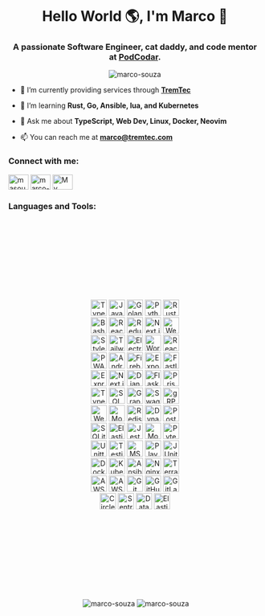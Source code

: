 <h1 align="center">Hello World 🌎, I'm Marco 👋</h1>
<h3 align="center">A passionate Software Engineer, cat daddy, and code mentor at <a href="https://github.com/podcodar/">PodCodar</a>.</h3>

<p align="center"> <img src="https://komarev.com/ghpvc/?username=marco-souza&label=Profile%20views&color=0e75b6&style=flat" alt="marco-souza" /> </p>
</p>

- 🔭 I’m currently providing services through [**TremTec**](https://tremtec.com)

- 🌱 I’m learning **Rust, Go, Ansible, lua, and Kubernetes**

- 💬 Ask me about **TypeScript, Web Dev, Linux, Docker, Neovim**

- 📫 You can reach me at [**marco@tremtec.com**](mailto:marco@tremtec.com)


<h3 align="left">Connect with me:</h3>
<p align="left">
<!-- <a href="https://twitter.com/bravodecodigo" target="blank"><img align="center" src="https://cdn.jsdelivr.net/npm/simple-icons@3.0.1/icons/twitter.svg" alt="bravodecodigo" height="30" width="40" /></a> -->
<a href="https://linkedin.com/in/masouzajunior" target="blank"><img align="center" src="https://cdn.jsdelivr.net/npm/simple-icons@3.0.1/icons/linkedin.svg" alt="masouzajunior" height="30" width="40" /></a>
<a href="https://stackoverflow.com/users/marco-ant%c3%b4nio" target="blank"><img align="center" src="https://cdn.jsdelivr.net/npm/simple-icons@3.0.1/icons/stackoverflow.svg" alt="marco-ant%c3%b4nio" height="30" width="40" /></a>
<a href="https://github.com/marco-souza/resume/blob/main/RESUME.md" title="My Resume" target="blank"><img align="center" src="https://f.hubspotusercontent00.net/hubfs/2557900/Marketing%20Assets/Liongard%20Academy%20Files/lu-icon-resume.svg" alt="My Resume" height="30" width="40" /></a>
</p>


<h3 align="left">Languages and Tools:</h3>
<p align="center" style="padding: 10rem;">
  <a href="https://www.typescriptlang.org/" target="_blank" title="TypeScript"><img src="https://cdn.jsdelivr.net/gh/devicons/devicon/icons/typescript/typescript-original.svg" width="32" height="32" alt="TypeScript"></a>
  <a href="https://developer.mozilla.org/en-US/docs/Web/JavaScript" target="_blank" title="JavaScript"><img src="https://cdn.jsdelivr.net/gh/devicons/devicon/icons/javascript/javascript-original.svg" width="32" height="32" alt="JavaScript"></a>
  <a href="https://golang.org/" target="_blank" title="Golang"><img src="https://cdn.jsdelivr.net/gh/devicons/devicon/icons/go/go-original.svg" width="32" height="32" alt="Golang"></a>
  <a href="https://www.python.org/" target="_blank" title="Python"><img src="https://cdn.jsdelivr.net/gh/devicons/devicon/icons/python/python-original.svg" width="32" height="32" alt="Python"></a>
  <a href="https://www.rust-lang.org/" target="_blank" title="Rust"><img src="https://cdn.jsdelivr.net/gh/devicons/devicon/icons/rust/rust-plain.svg" width="32" height="32" alt="Rust"></a>
  <a href="https://www.gnu.org/software/bash/" target="_blank" title="Bash"><img src="https://cdn.jsdelivr.net/gh/devicons/devicon/icons/bash/bash-original.svg" width="32" height="32" alt="Bash"></a>
  <a href="https://reactjs.org/" target="_blank" title="React"><img src="https://cdn.jsdelivr.net/gh/devicons/devicon/icons/react/react-original.svg" width="32" height="32" alt="React"></a>
  <a href="https://redux.js.org/" target="_blank" title="Redux"><img src="https://cdn.jsdelivr.net/gh/devicons/devicon/icons/redux/redux-original.svg" width="32" height="32" alt="Redux"></a>
  <a href="https://nextjs.org/" target="_blank" title="Next.js"><img src="https://cdn.jsdelivr.net/gh/devicons/devicon/icons/nextjs/nextjs-line.svg" width="32" height="32" alt="Next.js"></a>
  <a href="https://webpack.js.org/" target="_blank" title="Webpack"><img src="https://cdn.jsdelivr.net/gh/devicons/devicon/icons/webpack/webpack-original.svg" width="32" height="32" alt="Webpack"></a>
  <a href="https://styled-components.com/" target="_blank" title="Styled Components"><img src="https://styled-components.com/logo.png" width="32" height="32" alt="Styled Components"></a>
  <a href="https://tailwindcss.com/" target="_blank"><img src="https://cdn.jsdelivr.net/gh/devicons/devicon/icons/tailwindcss/tailwindcss-plain.svg" width="32" height="32" alt="Tailwind CSS"></a>
  <a href="https://electronjs.org/" target="_blank" title="Electron"><img src="https://cdn.jsdelivr.net/gh/devicons/devicon/icons/electron/electron-original.svg" width="32" height="32" alt="Electron"></a>
  <a href="https://developers.google.com/web/tools/workbox" target="_blank" title="Service Worker"><img src="https://cdn.worldvectorlogo.com/logos/workbox-1.svg" width="32" height="32" alt="Workbox"></a>
  <a href="https://reactnative.dev/" target="_blank" title="React Native"><img src="https://cdn.jsdelivr.net/gh/devicons/devicon/icons/react/react-original.svg" width="32" height="32" alt="React Native"></a>
  <a href="https://developer.mozilla.org/en-US/docs/Web/Progressive_web_apps" target="_blank" title="PWA"><img src="https://cdn.jsdelivr.net/gh/devicons/devicon/icons/chrome/chrome-original.svg" width="32" height="32" alt="PWA"></a>
  <a href="https://www.android.com/" target="_blank" title="Android"><img src="https://cdn.jsdelivr.net/gh/devicons/devicon/icons/android/android-original.svg" width="32" height="32" alt="Android"></a>
  <a href="https://firebase.google.com/" target="_blank" title="Firebase"><img src="https://cdn.jsdelivr.net/gh/devicons/devicon/icons/firebase/firebase-plain.svg" width="32" height="32" alt="Firebase"></a>
  <a href="https://expo.dev/" target="_blank" title="Expo"><img src="https://avatars.githubusercontent.com/u/12504344?s=200&v=4" width="32" height="32" alt="Expo"></a>
  <a href="https://docs.fastlane.tools/" target="_blank" title="Fastlane"><img src="https://avatars.githubusercontent.com/u/11098337?s=200&v=4" width="32" height="32" alt="Fastlane"></a>
  <a href="https://expressjs.com/" title="Express" target="_blank"><img src="https://cdn.jsdelivr.net/gh/devicons/devicon/icons/express/express-original.svg" width="32" height="32" alt="Express"></a>
  <a href="https://nextjs.org/" title="Next.js" target="_blank"><img src="https://cdn.jsdelivr.net/gh/devicons/devicon/icons/nextjs/nextjs-line.svg" width="32" height="32" alt="Next.js"></a>
  <a href="https://www.djangoproject.com/" title="Django" target="_blank"><img src="https://www.svgrepo.com/show/353657/django-icon.svg" width="32" height="32" alt="Django"></a>
  <a href="https://flask.palletsprojects.com/" title="Flask" target="_blank"><img src="https://cdn.jsdelivr.net/gh/devicons/devicon/icons/flask/flask-original.svg" width="32" height="32" alt="Flask"></a>
  <a href="https://www.prisma.io/" title="Prisma" target="_blank"><img src="https://cdn.sanity.io/images/o0o2tn5x/production/066bc681e418978fc74c7496c47f11ecb5dd45e2-100x100.svg" width="32" height="32" alt="Prisma"></a>
  <a href="https://typeorm.io/" title="TypeORM" target="_blank"><img src="https://avatars.githubusercontent.com/u/20165699?s=200&v=4" width="32" height="32" alt="TypeORM"></a>
  <a href="https://www.sqlalchemy.org/" title="SQLAlchemy" target="_blank"><img src="https://cdn.jsdelivr.net/gh/devicons/devicon/icons/sqlalchemy/sqlalchemy-original.svg" width="32" height="32" alt="SQLAlchemy"></a>
  <a href="https://graphql.org/" target="_blank" title="GraphQL"><img src="https://cdn.jsdelivr.net/gh/devicons/devicon/icons/graphql/graphql-plain.svg" width="32" height="32" alt="GraphQL"></a>
  <a href="https://swagger.io/" title="Swagger" target="_blank"><img src="https://www.svgrepo.com/show/354420/swagger.svg" width="32" height="32" alt="Swagger"></a>
  <a href="https://grpc.io/" title="gRPC" target="_blank"><img src="https://avatars.githubusercontent.com/u/7802525?s=200&v=4" width="32" height="32" alt="gRPC"></a>
  <a href="https://socket.io/" title="Web Sockets" target="_blank"><img src="https://cdn.jsdelivr.net/gh/devicons/devicon/icons/socketio/socketio-original.svg" width="32" height="32" alt="Web Sockets"></a>
  <a href="https://www.mongodb.com/" target="_blank" title="MongoDB"><img src="https://cdn.jsdelivr.net/gh/devicons/devicon/icons/mongodb/mongodb-original.svg" width="32" height="32" alt="MongoDB"></a>
  <a href="https://redis.io/" target="_blank" title="Redis"><img src="https://cdn.jsdelivr.net/gh/devicons/devicon/icons/redis/redis-original.svg" width="32" height="32" alt="Redis"></a>
  <a href="https://aws.amazon.com/dynamodb/" target="_blank" title="DynamoDB"><img src="https://static.cdnlogo.com/logos/a/89/aws-dynamodb.svg" width="32" height="32" alt="DynamoDB"></a>
  <a href="https://www.postgresql.org/" target="_blank" title="PostgreSQL"><img src="https://cdn.jsdelivr.net/gh/devicons/devicon/icons/postgresql/postgresql-original.svg" width="32" height="32" alt="PostgreSQL"></a>
  <a href="https://www.sqlite.org/index.html" target="_blank" title="SQLite"><img src="https://cdn.jsdelivr.net/gh/devicons/devicon/icons/sqlite/sqlite-original.svg" width="32" height="32" alt="SQLite"></a>
  <a href="https://www.elastic.co/" target="_blank" title="Elasticsearch"><img src="https://images.contentstack.io/v3/assets/bltefdd0b53724fa2ce/blt5d10f3a91df97d15/620a9ac8849cd422f315b83d/logo-elastic-vertical-reverse.svg" width="32" height="32" alt="Elasticsearch"></a>
  <a href="https://jestjs.io/" target="_blank" title="Jest"><img src="https://cdn.jsdelivr.net/gh/devicons/devicon/icons/jest/jest-plain.svg" width="32" height="32" alt="Jest"></a>
  <a href="https://mochajs.org/" target="_blank" title="Mocha"><img src="https://cdn.jsdelivr.net/gh/devicons/devicon/icons/mocha/mocha-plain.svg" width="32" height="32" alt="Mocha"></a>
  <a href="https://pytest.org/" target="_blank" title="Pytest"><img src="https://cdn.jsdelivr.net/gh/devicons/devicon/icons/pytest/pytest-plain.svg" width="32" height="32" alt="Pytest"></a>
  <a href="https://docs.python.org/3/library/unittest.html" target="_blank" title="Unittest"><img src="https://cdn.jsdelivr.net/gh/devicons/devicon/icons/python/python-original.svg" width="32" height="32" alt="Unittest"></a>
  <a href="https://testing-library.com/" target="_blank" title="Testing Library"><img src="https://avatars.githubusercontent.com/u/49996085?s=200&v=4" width="32" height="32" alt="Testing Library"></a>
  <a href="https://mswjs.io/" target="_blank" title="MSW"><img src="https://avatars.githubusercontent.com/u/64637271?s=200&v=4" width="32" height="32" alt="MSW"></a>
  <a href="https://playwright.dev/" target="_blank" title="Playwright"><img src="https://playwright.dev/img/playwright-logo.svg" width="32" height="32" alt="Playwright"></a>
  <a href="https://junit.org/" target="_blank" title="JUnit"><img src="https://cdn.jsdelivr.net/gh/devicons/devicon/icons/java/java-plain.svg" width="32" height="32" alt="JUnit"></a>
  <a href="https://www.docker.com/" target="_blank" title="Docker"><img src="https://cdn.jsdelivr.net/gh/devicons/devicon/icons/docker/docker-original.svg" width="32" height="32" alt="Docker"></a>
  <a href="https://kubernetes.io/" target="_blank" title="Kubernetes"><img src="https://cdn.jsdelivr.net/gh/devicons/devicon/icons/kubernetes/kubernetes-plain.svg" width="32" height="32" alt="Kubernetes"></a>
  <a href="https://www.ansible.com/" target="_blank" title="Ansible"><img src="https://cdn.jsdelivr.net/gh/devicons/devicon/icons/ansible/ansible-original.svg" width="32" height="32" alt="Ansible"></a>
  <a href="https://nginx.org/" target="_blank" title="Nginx"><img src="https://cdn.jsdelivr.net/gh/devicons/devicon/icons/nginx/nginx-original.svg" width="32" height="32" alt="Nginx"></a>
  <a href="https://www.terraform.io/" target="_blank" title="Terraform"><img src="https://cdn.jsdelivr.net/gh/devicons/devicon/icons/terraform/terraform-plain.svg" width="32" height="32" alt="Terraform"></a>
  <a href="https://aws.amazon.com/" target="_blank" title="AWS services"><img src="https://avatars.githubusercontent.com/u/2232217?s=200&v=4" width="32" height="32" alt="AWS services"></a>
  <a href="https://docs.aws.amazon.com/cdk/latest/guide/home.html" target="_blank" title="AWS CDK"><img src="https://cdn.jsdelivr.net/gh/devicons/devicon/icons/amazonwebservices/amazonwebservices-original.svg" width="32" height="32" alt="AWS CDK"></a>
  <a href="https://git-scm.com/" target="_blank" title="Git"><img src="https://cdn.jsdelivr.net/gh/devicons/devicon/icons/git/git-original.svg" width="32" height="32" alt="Git"></a>
  <a href="https://github.com/features/actions" target="_blank" title="GitHub Actions"><img src="https://cdn.jsdelivr.net/gh/devicons/devicon/icons/github/github-original.svg" width="32" height="32" alt="GitHub Actions"></a>
  <a href="https://about.gitlab.com/stages-devops-lifecycle/continuous-integration/" target="_blank" title="GitLab CI"><img src="https://cdn.jsdelivr.net/gh/devicons/devicon/icons/gitlab/gitlab-original.svg" width="32" height="32" alt="GitLab CI"></a>
  <a href="https://circleci.com/" target="_blank" title="Circle CI"><img src="https://cdn.jsdelivr.net/gh/devicons/devicon/icons/circleci/circleci-plain.svg" width="32" height="32" alt="Circle CI"></a>
  <a href="https://sentry.io/" target="_blank" title="Sentry"><img src="https://avatars.githubusercontent.com/u/1396951?s=200&v=4" width="32" height="32" alt="Sentry"></a>
  <a href="https://www.datadoghq.com/" target="_blank" title="Datadog"><img src="https://avatars.githubusercontent.com/u/365230?s=200&v=4" width="32" height="32" alt="Datadog"></a>
  <a href="https://www.elastic.co/" target="_blank" title="Elastic Stack"><img src="https://images.contentstack.io/v3/assets/bltefdd0b53724fa2ce/blt5d10f3a91df97d15/620a9ac8849cd422f315b83d/logo-elastic-vertical-reverse.svg" width="32" height="32" alt="Elastic Stack"></a>
</p>
    
<p align="center">
  &nbsp;<img
    align="center"
    src="https://github-readme-stats.vercel.app/api?username=marco-souza&show_icons=true&locale=en"
    alt="marco-souza"
  />
  <img
    align="center"
    src="https://github-readme-streak-stats.herokuapp.com/?user=marco-souza&"
    alt="marco-souza"
  />
</p>

